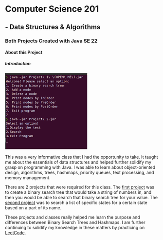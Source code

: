 <h1>Computer Science 201</h1>

<h2>- Data Structures & Algorithms</h2>

<!-- This is used for my webpage which you can check out at: https://jmartell72.github.io/-->
<div id="carouselHolder"></div>

<h3>Both Projects Created with Java SE 22</h3>
<h4>About this Project</h4>

<h5 id="intro">Introduction</h5>
<img src="https://github.com/jmartell72/SchoolProjects/blob/main/Study.com/Computer%20Science%20201/imgs/Both_Main_Menus.png?raw=true" alt="Errors screen" height="250">

<p class="introP">This was a very informative class that I had the opportunity to take. It taught me about the essentials of data structures and helped further solidify my grasp on programming with Java. I was able to learn about object-oriented design, algorithms, trees, hashmaps, priority queues, text processing, and memory management. 

There are 2 projects that were required for this class. The <a href="https://github.com/jmartell72/SchoolProjects/tree/main/Study.com/Computer%20Science%20201/Project%201">first project</a> was to create a binary search tree that would take a string of numbers in, and then you would be able to search that binary search tree for your value. The <a href="https://github.com/jmartell72/SchoolProjects/tree/main/Study.com/Computer%20Science%20201/Project%202">second project</a> was to search a list of specific states for a certain state based on a part of its name.

These projects and classes really helped me learn the purpose and differences between Binary Search Trees and Hashmaps. I am further continuing to solidify my knowledge in these matters by practicing on <a href="https://leetcode.com/">LeetCode</a>.</p>
